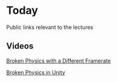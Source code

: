 # Today
Public links relevant to the lectures

## Videos
[Broken Physics with a Different Framerate](https://www.youtube.com/watch?v=7PpTiK1jYPw)

[Broken Physics in Unity](https://youtu.be/VHNSW0ZyBDI)

